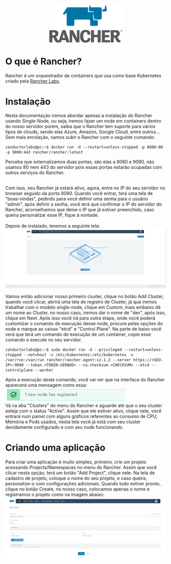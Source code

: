 <div align="center">
  <img src="./images/rancher-logo.png" width="230" title="Rancher" />
</div>

# O que é Rancher?
Rancher é um orquestrador de containers que usa como base Kubernetes criado pela <a href="https://rancher.com/">Rancher Labs</a>.

# Instalação
Nesta documentação iremos abordar apenas a instalação do Rancher usando Single-Node, ou seja, iremos fazer um node em containers dentro do nosso servidor 
porém, saiba que o Rancher tem suporte para vários tipos de clouds, sendo elas Azure, Amazon, Google Cloud, entre outros...
<br />
Sem mais enrolação, vamos subir o Rancher com o seguinte comando:
```console
conductorlabs@pc:~$ docker run -d --restart=unless-stopped -p 8080:80 -p 9090:443 rancher/rancher:latest
```
Perceba que externalizamos duas portas, são elas a 8080 e 9090, não usamos 80 nem 443 do servidor pois essas portas estarão ocupadas com outros serviços do Rancher.

<br />
Com isso, seu Rancher já estará ativo, agora, entre no IP do seu servidor no browser seguido da porta 9090. Quando você entrar, terá uma tela de "boas-vindas", pedindo para você definir uma senha para o usuário "admin", após definir a senha, você terá que confirmar o IP do servidor do Rancher, aconselhamos que deixe o IP que já estiver preenchido, caso queira personalizar esse IP, fique à vontade.
<br /><br />
Depois de instalado, teremos a seguinte tela:
<br />
<img src="./images/instalacao-1.png" title="Primeira tela após a instalação" />
<br />

Vamos então adicionar nosso primeiro cluster, clique no botão Add Cluster, quando você clicar, abrirá uma tela de registro de Cluster, já que iremos trabalhar com o modelo single-node, clique em Custom, mais embaixo dê um nome ao Cluster, no nosso caso, iremos dar o nome de "dev", após isso, clique em Next. Após isso você irá para outra etapa, onde você poderá customizar o comando de execução desse node, procure pelas opções do node e marque as caixas "etcd" e "Control Plane". Na parte de baixo você verá que terá um comando de execução de um container, copie esse comando e execute no seu servidor.
```console
conductorlabs@pc:~$ sudo docker run -d --privileged --restart=unless-stopped --net=host -v /etc/kubernetes:/etc/kubernetes -v /var/run:/var/run rancher/rancher-agent:v2.1.2 --server https://<SEU-IP>:9090 --token <TOKEN-GERADO> --ca-checksum <CHECKSUM> --etcd --controlplane --worker
```
Após a execução deste comando, você vai ver que na interface do Rancher aparecerá uma mensagem como essa:
<img src="./images/node-registered.PNG" title="Mensagem após o Node ser registrado" />
<br />
Vá na aba "Clusters" do menu do Rancher e aguarde até que o seu cluster esteja com o status "Active". Assim que ele estiver ativo, clique nele, você entrará num painel com alguns gráficos referentes ao consumo de CPU, Memória e Pods usados, nesta tela você já está com seu cluster devidamente configurado e com seu node funcionando.

# Criando uma aplicação
Para criar uma aplicação é muito simples, primeiro, crie um projeto acessando Projects/Namespaces no menu do Rancher. Assim que você clicar nesta opção, terá um botão "Add Project", clique nele. Na tela de cadastro de projeto, coloque o nome do seu projeto, e caso queira, personalize-o com configurações adicionais. Quando tudo estiver pronto, clique no botão Create, no nosso caso, colocamos apenas o nome e registramos o projeto como na imagem abaixo:
<img src="./images/registering-project.PNG" title="Registrando um projeto no Rancher" />
